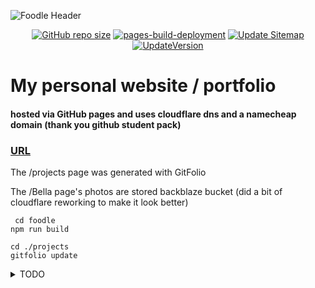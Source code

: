 ![Foodle Header](https://raw.githubusercontent.com/JasonLovesDoggo/JasonLovesDoggo.github.io/master/foodle/Img/og_1200x630.png)
<br/>
<div align="center">
 <p>
  <a href="https://jasoncodes.ca/foodle/" ><img src="https://img.shields.io/github/repo-size/JasonLovesDoggo/JasonLovesDoggo.github.io.svg" alt="GitHub repo size"/></a>
 <a href="https://github.com/JasonLovesDoggo/JasonLovesDoggo.github.io/actions/workflows/pages/pages-build-deployment"><img src="https://github.com/JasonLovesDoggo/JasonLovesDoggo.github.io/actions/workflows/pages/pages-build-deployment/badge.svg" alt="pages-build-deployment"></a>
<a href="https://github.com/JasonLovesDoggo/JasonLovesDoggo.github.io/actions/workflows/UpdateSitemap.yml"><img src="https://github.com/JasonLovesDoggo/JasonLovesDoggo.github.io/actions/workflows/UpdateSitemap.yml/badge.svg" alt="Update Sitemap"></a>
<a href="https://github.com/JasonLovesDoggo/JasonLovesDoggo.github.io/actions/workflows/updateversion.yml"><img src="https://github.com/JasonLovesDoggo/JasonLovesDoggo.github.io/actions/workflows/updateversion.yml/badge.svg?branch=master" alt="UpdateVersion"></a></p>

</div>

# My personal website / portfolio

#### hosted via GitHub pages and uses cloudflare dns and a namecheap domain                                                                                                                       (thank you github student pack)

### [URL](https://jasoncodes.ca)

The /projects page was generated with GitFolio

The /Bella page's photos are stored backblaze bucket (did a bit of cloudflare reworking to make it look better)
 
                                  
                                  
````
 cd foodle
npm run build
````
                                     
```
cd ./projects
gitfolio update
``` 


<details>
<summary>TODO</summary>
<br>
1. Make the /Bella page (currently /bella/tempdir) a smooth/long scrolling page (start with a static looking page then prompt the user to scroll) 
see https://pixieset.com/example/ for more examples

2. https://en.m.wikipedia.org/wiki/Lists_of_foods USE this

3. Use javascript:location.reload(true) to auto-update the game 
4. Check if there is a wakatime api and if there is use it to display weekly statistics via projects or main page
</details>
